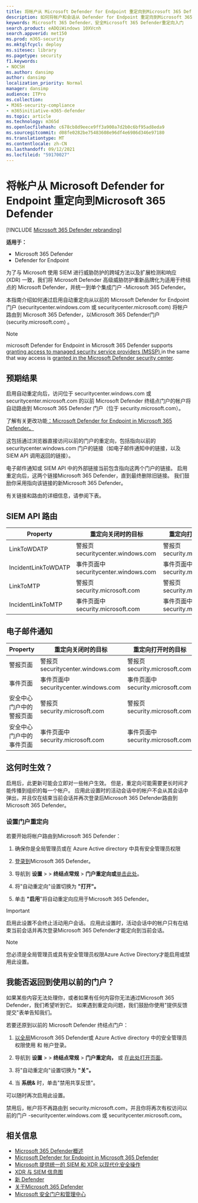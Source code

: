 ```yaml
---
title: 将帐户从 Microsoft Defender for Endpoint 重定向到Microsoft 365 Defender
description: 如何将帐户和会话从 Defender for Endpoint 重定向到Microsoft 365 Defender。
keywords: Microsoft 365 Defender、安全Microsoft 365 Defender重定向入门
search.product: eADQiWindows 10XVcnh
search.appverid: met150
ms.prod: m365-security
ms.mktglfcycl: deploy
ms.sitesec: library
ms.pagetype: security
f1.keywords:
- NOCSH
ms.author: dansimp
author: dansimp
localization_priority: Normal
manager: dansimp
audience: ITPro
ms.collection:
- M365-security-compliance
- m365initiative-m365-defender
ms.topic: article
ms.technology: m365d
ms.openlocfilehash: c678cb8d9eece9ff3a900a7d2b0c6bf95ad8eda9
ms.sourcegitcommit: d08fe0282be75483608e96df4e6986d346e97180
ms.translationtype: MT
ms.contentlocale: zh-CN
ms.lasthandoff: 09/12/2021
ms.locfileid: "59170027"
---
```

# <a name="redirecting-accounts-from-microsoft-defender-for-endpoint-to-microsoft-365-defender"></a>将帐户从 Microsoft Defender for Endpoint 重定向到Microsoft 365 Defender

[!INCLUDE [Microsoft 365 Defender rebranding](../includes/microsoft-defender.md)]

**适用于：**
- Microsoft 365 Defender
- Defender for Endpoint

为了与 Microsoft 使用 SIEM 进行威胁防护的跨域方法以及扩展检测和响应 (XDR) 一致，我们将 Microsoft Defender 高级威胁防护重新品牌化为适用于终结点的 Microsoft Defender，并统一到单个集成门户 -Microsoft 365 Defender。

本指南介绍如何通过启用自动重定向从以前的 Microsoft Defender for Endpoint 门户 (securitycenter.windows.com 或 securitycenter.microsoft.com) 将帐户路由到 Microsoft 365 Defender，以Microsoft 365 Defender门户 (security.microsoft.com) 。

> [!NOTE]
> microsoft Defender for Endpoint in Microsoft 365 Defender supports [granting access to managed security service providers (MSSP) ](/windows/security/threat-protection/microsoft-defender-atp/grant-mssp-access) in the same that way access is [granted in the Microsoft Defender security center](./mssp-access.md).

## <a name="what-to-expect"></a>预期结果
启用自动重定向后，访问位于 securitycenter.windows.com 或 securitycenter.microsoft.com 的以前 Microsoft Defender 终结点门户的帐户将自动路由到 Microsoft 365 Defender 门户（位于 security.microsoft.com）。
 
了解有关更改功能[：Microsoft Defender for Endpoint in Microsoft 365 Defender。](microsoft-365-security-center-mde.md)

这包括通过浏览器直接访问以前的门户的重定向，包括指向以前的 securitycenter.windows.com 门户的链接（如电子邮件通知中的链接，以及 SIEM API 调用返回的链接）。  

 电子邮件通知或 SIEM API 中的外部链接当前包含指向这两个门户的链接。 启用重定向后，这两个链接Microsoft 365 Defender，直到最终删除旧链接。 我们鼓励你采用指向该链接的新Microsoft 365 Defender。

有关链接和路由的详细信息，请参阅下表。
## <a name="siem-api-routing"></a>SIEM API 路由

|**Property**  |**重定向关闭时的目标**  |**重定向打开时的目标** | 
|---------|---------|---------|
| LinkToWDATP | 警报页 securitycenter.windows.com | 警报页 security.microsoft.com  |
| IncidentLinkToWDATP | 事件页面中 securitycenter.windows.com  | 事件页面中 security.microsoft.com  |
| LinkToMTP | 警报页 security.microsoft.com | 警报页 security.microsoft.com  |
| IncidentLinkToMTP | 事件页面中 security.microsoft.com  | 事件页面中 security.microsoft.com  

## <a name="email-alert-notifications"></a>电子邮件通知

|**Property**  |**重定向关闭时的目标**  |**重定向打开时的目标** |
|---------|---------|---------|
| 警报页面  | 警报页 securitycenter.windows.com  | 警报页 security.microsoft.com  |
| 事件页面  |事件页面中 securitycenter.windows.com  | 事件页面中 security.microsoft.com  
| 安全中心门户中的警报页面 | 警报页 security.microsoft.com | 警报页 security.microsoft.com | 
| 安全中心门户中的事件页面 | 事件页面中 security.microsoft.com  | 事件页面中 security.microsoft.com  |

## <a name="when-does-this-take-effect"></a>这何时生效？ 
启用后，此更新可能会立即对一些帐户生效。 但是，重定向可能需要更长时间才能传播到组织的每一个帐户。 应用此设置时的活动会话中的帐户不会从其会话中弹出，并且仅在结束当前会话并再次登录后Microsoft 365 Defender路由到 Microsoft 365 Defender。  

### <a name="set-up-portal-redirection"></a>设置门户重定向
若要开始将帐户路由到Microsoft 365 Defender：
1. 确保你是全局管理员或在 Azure Active directory 中具有安全管理员权限 

2. [登录到](https://security.microsoft.com/)Microsoft 365 Defender。

3. 导航到 **设置**  >    >  **终结点常规**  >  **门户重定向或**[单击此处](https://security.microsoft.com/preferences2/portal_redirection)。  

4. 将"自动重定向"设置切换为 **"打开"。**

5. 单击 **"启用**"将自动重定向应用于Microsoft 365 Defender。

>[!IMPORTANT]
>启用此设置不会终止活动用户会话。 应用此设置时，活动会话中的帐户只有在结束当前会话并再次登录Microsoft 365 Defender才能定向到当前会话。

>[!NOTE]
>您必须是全局管理员或具有安全管理员权限Azure Active Directory才能启用或禁用此设置。  

## <a name="can-i-go-back-to-using-the-former-portal"></a>我能否返回到使用以前的门户？
如果某些内容无法处理你，或者如果有任何内容你无法通过Microsoft 365 Defender，我们希望听到它。 如果遇到重定向问题，我们鼓励你使用"提供反馈提交"表单告知我们。

若要还原到以前的 Microsoft Defender 终结点门户：

1. [以全局](https://security.microsoft.com/)Microsoft 365 Defender或 Azure Active directory 中的安全管理员权限使用 和 帐户登录。

2. 导航到 **设置**  >    >  **终结点常规**  >  **门户重定向，** 或 [在此处打开页面](https://security.microsoft.com/preferences2/portal_redirection)。  

3. 将"自动重定向"设置切换为 **"关"。**

4. 当 **系统&** 时，单击"禁用共享反馈"。

可以随时再次启用此设置。 

禁用后，帐户将不再路由到 security.microsoft.com，并且你将再次有权访问以前的门户 -securitycenter.windows.com 或 securitycenter.microsoft.com。 

## <a name="related-information"></a>相关信息
- [Microsoft 365 Defender概述](overview-security-center.md)
- [Microsoft Defender for Endpoint in Microsoft 365 Defender](microsoft-365-security-center-mde.md)
- [Microsoft 提供统一的 SIEM 和 XDR 以现代化安全操作](https://www.microsoft.com/security/blog/?p=91813) 
- [XDR 与 SIEM 信息图](https://afrait.com/blog/xdr-versus-siem/) 
- [新 Defender](https://afrait.com/blog/the-new-defender/) 
- [关于Microsoft 365 Defender](https://www.microsoft.com/microsoft-365/security/microsoft-365-defender) 
- [Microsoft 安全门户和管理中心](portals.md)